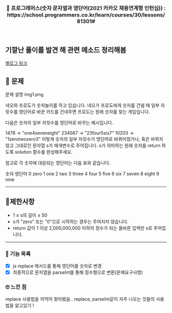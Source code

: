 <h3 align="center"> 
    📢 프로그래머스(숫자 문자열과 영단어(2021 카카오 채용연계형 인턴십)) : https://school.programmers.co.kr/learn/courses/30/lessons/81301#
</h3>

<br>

## 기깔난 풀이를 발견 해 관련 메소드 정리해봄
<a href="https://velog.io/@sonbaejun/javascript-split-join">벨로그 링크</a>

## 🚀 문제
문제 설명
img1.png

네오와 프로도가 숫자놀이를 하고 있습니다. 네오가 프로도에게 숫자를 건넬 때 일부 자릿수를 영단어로 바꾼 카드를 건네주면 프로도는 원래 숫자를 찾는 게임입니다.

다음은 숫자의 일부 자릿수를 영단어로 바꾸는 예시입니다.

1478 → "one4seveneight"
234567 → "23four5six7"
10203 → "1zerotwozero3"
이렇게 숫자의 일부 자릿수가 영단어로 바뀌어졌거나, 혹은 바뀌지 않고 그대로인 문자열 s가 매개변수로 주어집니다. s가 의미하는 원래 숫자를 return 하도록 solution 함수를 완성해주세요.

참고로 각 숫자에 대응되는 영단어는 다음 표와 같습니다.

숫자	영단어
0	zero
1	one
2	two
3	three
4	four
5	five
6	six
7	seven
8	eight
9	nine

---

## 🚦제한사항
- 1 ≤ s의 길이 ≤ 50
- s가 "zero" 또는 "0"으로 시작하는 경우는 주어지지 않습니다.
- return 값이 1 이상 2,000,000,000 이하의 정수가 되는 올바른 입력만 s로 주어집니다.

---

### 📜 기능 목록
- [x] js replace 메서드를 통해 영단어를 숫자로 변경
- [x] 최종적으로 문자열을 parseInt를 통해 정수형으로 변환(문제요구사항)

### 🙄 느낀 점
replace 사용법을 까먹어 찾아봤음..
replace, parseInt같이 자주 나오는 것들의 사용법을 알고있기 !
